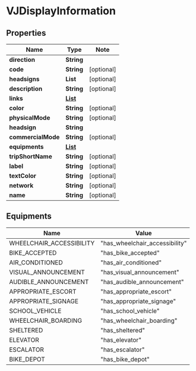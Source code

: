 # VJDisplayInformation

## Properties

Name | Type | Note
---- | ---- | ----
**direction** | **String** | 
**code** | **String** | [optional] 
**headsigns** | **List<String>** | [optional] 
**description** | **String** | [optional] 
**links** | [**List<LinkSchema>**](LinkSchema.md) | 
**color** | **String** | [optional] 
**physicalMode** | **String** | [optional] 
**headsign** | **String** | 
**commercialMode** | **String** | [optional] 
**equipments** | [**List<Equipments>**](#Equipments) | 
**tripShortName** | **String** | [optional] 
**label** | **String** | [optional] 
**textColor** | **String** | [optional] 
**network** | **String** | [optional] 
**name** | **String** | [optional] 

## Equipments

Name | Value
---- | -----
WHEELCHAIR_ACCESSIBILITY | "has_wheelchair_accessibility"
BIKE_ACCEPTED | "has_bike_accepted"
AIR_CONDITIONED | "has_air_conditioned"
VISUAL_ANNOUNCEMENT | "has_visual_announcement"
AUDIBLE_ANNOUNCEMENT | "has_audible_announcement"
APPROPRIATE_ESCORT | "has_appropriate_escort"
APPROPRIATE_SIGNAGE | "has_appropriate_signage"
SCHOOL_VEHICLE | "has_school_vehicle"
WHEELCHAIR_BOARDING | "has_wheelchair_boarding"
SHELTERED | "has_sheltered"
ELEVATOR | "has_elevator"
ESCALATOR | "has_escalator"
BIKE_DEPOT | "has_bike_depot"

